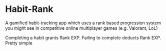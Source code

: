 # Habit-Rank

A gamified habit-tracking app which uses a rank based progression system you might see in competitive online multiplayer games (e.g. Valorant, LoL)

Completing a habit grants Rank EXP. Failing to complete deducts Rank EXP. Pretty simple
